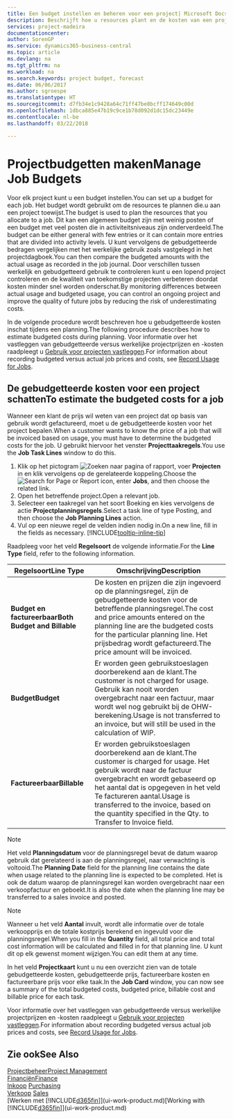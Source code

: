 ```yaml
---
title: Een budget instellen en beheren voor een project| Microsoft Docs
description: Beschrijft hoe u resources plant en de kosten van een project voorspelt en beheert door een budget voor elk project in te stellen.
services: project-madeira
documentationcenter: 
author: SorenGP
ms.service: dynamics365-business-central
ms.topic: article
ms.devlang: na
ms.tgt_pltfrm: na
ms.workload: na
ms.search.keywords: project budget, forecast
ms.date: 06/06/2017
ms.author: sgroespe
ms.translationtype: HT
ms.sourcegitcommit: d7fb34e1c9428a64c71ff47be8bcff174649c00d
ms.openlocfilehash: 1dbca885e47b19c9ce1b78d092d1dc15dc23449e
ms.contentlocale: nl-be
ms.lasthandoff: 03/22/2018

---
```

# <a name="manage-job-budgets"></a><span data-ttu-id="33133-103">Projectbudgetten maken</span><span class="sxs-lookup"><span data-stu-id="33133-103">Manage Job Budgets</span></span>
<span data-ttu-id="33133-104">Voor elk project kunt u een budget instellen.</span><span class="sxs-lookup"><span data-stu-id="33133-104">You can set up a budget for each job.</span></span> <span data-ttu-id="33133-105">Het budget wordt gebruikt om de resources te plannen die.u aan een project toewijst.</span><span class="sxs-lookup"><span data-stu-id="33133-105">The budget is used to plan the resources that you allocate to a job.</span></span> <span data-ttu-id="33133-106">Dit kan een algemeen budget zijn met weinig posten of een budget met veel posten die in activiteitsniveaus zijn onderverdeeld.</span><span class="sxs-lookup"><span data-stu-id="33133-106">The budget can be either general with few entries or it can contain more entries that are divided into activity levels.</span></span> <span data-ttu-id="33133-107">U kunt vervolgens de gebudgetteerde bedragen vergelijken met het werkelijke gebruik zoals vastgelegd in het projectdagboek.</span><span class="sxs-lookup"><span data-stu-id="33133-107">You can then compare the budgeted amounts with the actual usage as recorded in the job journal.</span></span> <span data-ttu-id="33133-108">Door verschillen tussen werkelijk en gebudgetteerd gebruik te controleren kunt u een lopend project controleren en de kwaliteit van toekomstige projecten verbeteren doordat kosten minder snel worden onderschat.</span><span class="sxs-lookup"><span data-stu-id="33133-108">By monitoring differences between actual usage and budgeted usage, you can control an ongoing project and improve the quality of future jobs by reducing the risk of underestimating costs.</span></span>

<span data-ttu-id="33133-109">In de volgende procedure wordt beschreven hoe u gebudgetteerde kosten inschat tijdens een planning.</span><span class="sxs-lookup"><span data-stu-id="33133-109">The following procedure describes how to estimate budgeted costs during planning.</span></span> <span data-ttu-id="33133-110">Voor informatie over het vastleggen van gebudgetteerde versus werkelijke projectprijzen en -kosten raadpleegt u [Gebruik voor projecten vastleggen](projects-how-record-job-usage.md).</span><span class="sxs-lookup"><span data-stu-id="33133-110">For information about recording budgeted versus actual job prices and costs, see [Record Usage for Jobs](projects-how-record-job-usage.md).</span></span>  

## <a name="JobBudgetCosts"></a> <span data-ttu-id="33133-111">De gebudgetteerde kosten voor een project schatten</span><span class="sxs-lookup"><span data-stu-id="33133-111">To estimate the budgeted costs for a job</span></span>
<span data-ttu-id="33133-112">Wanneer een klant de prijs wil weten van een project dat op basis van gebruik wordt gefactureerd, moet u de gebudgetteerde kosten voor het project bepalen.</span><span class="sxs-lookup"><span data-stu-id="33133-112">When a customer wants to know the price of a job that will be invoiced based on usage, you must have to determine the budgeted costs for the job.</span></span> <span data-ttu-id="33133-113">U gebruikt hiervoor het venster **Projecttaakregels**.</span><span class="sxs-lookup"><span data-stu-id="33133-113">You use the **Job Task Lines** window to do this.</span></span>

1. <span data-ttu-id="33133-114">Klik op het pictogram ![Zoeken naar pagina of rapport](media/ui-search/search_small.png "pictogram Zoeken naar pagina of rapport"), voer **Projecten** in en klik vervolgens op de gerelateerde koppeling.</span><span class="sxs-lookup"><span data-stu-id="33133-114">Choose the ![Search for Page or Report](media/ui-search/search_small.png "Search for Page or Report icon") icon, enter **Jobs**, and then choose the related link.</span></span>  
2. <span data-ttu-id="33133-115">Open het betreffende project.</span><span class="sxs-lookup"><span data-stu-id="33133-115">Open a relevant job.</span></span>
3. <span data-ttu-id="33133-116">Selecteer een taakregel van het soort Boeking en kies vervolgens de actie **Projectplanningsregels**.</span><span class="sxs-lookup"><span data-stu-id="33133-116">Select a task line of type Posting, and then choose the **Job Planning Lines** action.</span></span>
4. <span data-ttu-id="33133-117">Vul op een nieuwe regel de velden indien nodig in.</span><span class="sxs-lookup"><span data-stu-id="33133-117">On a new line, fill in the fields as necessary.</span></span> [!INCLUDE[tooltip-inline-tip](includes/tooltip-inline-tip_md.md)]   

<span data-ttu-id="33133-118">Raadpleeg voor het veld **Regelsoort** de volgende informatie.</span><span class="sxs-lookup"><span data-stu-id="33133-118">For the **Line Type** field, refer to the following information.</span></span>  

| <span data-ttu-id="33133-119">Regelsoort</span><span class="sxs-lookup"><span data-stu-id="33133-119">Line Type</span></span> | <span data-ttu-id="33133-120">Omschrijving</span><span class="sxs-lookup"><span data-stu-id="33133-120">Description</span></span> |
| --- | --- |
| <span data-ttu-id="33133-121">**Budget en factureerbaar**</span><span class="sxs-lookup"><span data-stu-id="33133-121">**Both Budget and Billable**</span></span> |<span data-ttu-id="33133-122">De kosten en prijzen die zijn ingevoerd op de planningsregel, zijn de gebudgetteerde kosten voor de betreffende planningsregel.</span><span class="sxs-lookup"><span data-stu-id="33133-122">The cost and price amounts entered on the planning line are the budgeted costs for the particular planning line.</span></span> <span data-ttu-id="33133-123">Het prijsbedrag wordt gefactureerd.</span><span class="sxs-lookup"><span data-stu-id="33133-123">The price amount will be invoiced.</span></span> |
| <span data-ttu-id="33133-124">**Budget**</span><span class="sxs-lookup"><span data-stu-id="33133-124">**Budget**</span></span> |<span data-ttu-id="33133-125">Er worden geen gebruikstoeslagen doorberekend aan de klant.</span><span class="sxs-lookup"><span data-stu-id="33133-125">The customer is not charged for usage.</span></span> <span data-ttu-id="33133-126">Gebruik kan nooit worden overgebracht naar een factuur, maar wordt wel nog gebruikt bij de OHW-berekening.</span><span class="sxs-lookup"><span data-stu-id="33133-126">Usage is not transferred to an invoice, but will still be used in the calculation of WIP.</span></span> |
| <span data-ttu-id="33133-127">**Factureerbaar**</span><span class="sxs-lookup"><span data-stu-id="33133-127">**Billable**</span></span> |<span data-ttu-id="33133-128">Er worden gebruikstoeslagen doorberekend aan de klant.</span><span class="sxs-lookup"><span data-stu-id="33133-128">The customer is charged for usage.</span></span> <span data-ttu-id="33133-129">Het gebruik wordt naar de factuur overgebracht en wordt gebaseerd op het aantal dat is opgegeven in het veld Te factureren aantal.</span><span class="sxs-lookup"><span data-stu-id="33133-129">Usage is transferred to the invoice, based on the quantity specified in the Qty. to Transfer to Invoice field.</span></span> |

> [!NOTE]  
>   <span data-ttu-id="33133-130">Het veld **Planningsdatum** voor de planningsregel bevat de datum waarop gebruik dat gerelateerd is aan de planningsregel, naar verwachting is voltooid.</span><span class="sxs-lookup"><span data-stu-id="33133-130">The **Planning Date** field for the planning line contains the date when usage related to the planning line is expected to be completed.</span></span> <span data-ttu-id="33133-131">Het is ook de datum waarop de planningsregel kan worden overgebracht naar een verkoopfactuur en geboekt.</span><span class="sxs-lookup"><span data-stu-id="33133-131">It is also the date when the planning line may be transferred to a sales invoice and posted.</span></span>  

> [!NOTE]  
>   <span data-ttu-id="33133-132">Wanneer u het veld **Aantal** invult, wordt alle informatie over de totale verkoopprijs en de totale kostprijs berekend en ingevuld voor die planningsregel.</span><span class="sxs-lookup"><span data-stu-id="33133-132">When you fill in the **Quantity** field, all total price and total cost information will be calculated and filled in for that planning line.</span></span> <span data-ttu-id="33133-133">U kunt dit op elk gewenst moment wijzigen.</span><span class="sxs-lookup"><span data-stu-id="33133-133">You can edit them at any time.</span></span>

<span data-ttu-id="33133-134">In het veld **Projectkaart** kunt u nu een overzicht zien van de totale gebudgetteerde kosten, gebudgetteerde prijs, factureerbare kosten en factureerbare prijs voor elke taak.</span><span class="sxs-lookup"><span data-stu-id="33133-134">In the **Job Card** window, you can now see a summary of the total budgeted costs, budgeted price, billable cost and billable price for each task.</span></span>

<span data-ttu-id="33133-135">Voor informatie over het vastleggen van gebudgetteerde versus werkelijke projectprijzen en -kosten raadpleegt u [Gebruik voor projecten vastleggen](projects-how-record-job-usage.md).</span><span class="sxs-lookup"><span data-stu-id="33133-135">For information about recording budgeted versus actual job prices and costs, see [Record Usage for Jobs](projects-how-record-job-usage.md).</span></span>

## <a name="see-also"></a><span data-ttu-id="33133-136">Zie ook</span><span class="sxs-lookup"><span data-stu-id="33133-136">See Also</span></span>
[<span data-ttu-id="33133-137">Projectbeheer</span><span class="sxs-lookup"><span data-stu-id="33133-137">Project Management</span></span>](projects-manage-projects.md)  
[<span data-ttu-id="33133-138">Financiën</span><span class="sxs-lookup"><span data-stu-id="33133-138">Finance</span></span>](finance.md)  
<span data-ttu-id="33133-139">[Inkoop](purchasing-manage-purchasing.md)       </span><span class="sxs-lookup"><span data-stu-id="33133-139">[Purchasing](purchasing-manage-purchasing.md)       </span></span>  
<span data-ttu-id="33133-140">[Verkoop](sales-manage-sales.md)    </span><span class="sxs-lookup"><span data-stu-id="33133-140">[Sales](sales-manage-sales.md)    </span></span>  
<span data-ttu-id="33133-141">[Werken met [!INCLUDE[d365fin](includes/d365fin_md.md)]](ui-work-product.md)</span><span class="sxs-lookup"><span data-stu-id="33133-141">[Working with [!INCLUDE[d365fin](includes/d365fin_md.md)]](ui-work-product.md)</span></span>  

